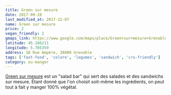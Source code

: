 ```yaml
---
title: Green sur mesure
date: 2017-09-28
last_modified_at: 2017-12-07
name: Green sur mesure
price: 2
vegan_friendly: 2
gmaps_link: https://www.google.com/maps/place/Green+sur+mesure+Grenoble/@45.1862095,5.7053651,15z/data=!4m2!3m1!1s0x0:0x68ae2466f566bf50?sa=X&ved=0ahUKEwjhsdrSjMjWAhUL2RoKHTHLAWQQ_BIIgAEwCg
latitude: 45.186211
longitude: 5.705359
address: 10 Rue Ampère, 38000 Grenoble
tags: ['fast-food', 'colore', 'legumes', 'sandwich', 'cru-friendly']
category: ou-manger
---
```


[Green sur mesure](https://www.facebook.com/GreensurMesureGrenoble/) est un "salad bar" qui sert des salades et des sandwichs sur mesure. Étant donné que l'on choisit soit-même les ingrédients, on peut tout à fait y manger 100% végétal.